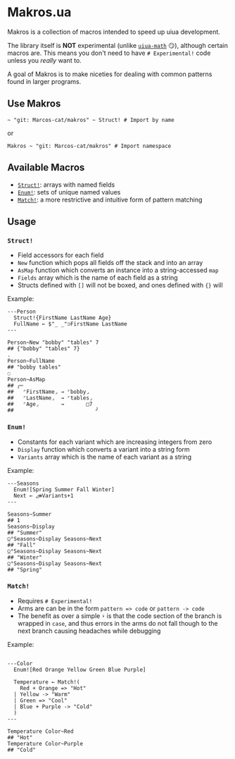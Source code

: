 # Makros.ua

Makros is a collection of macros intended to speed up uiua development.

The library itself is **NOT** experimental (unlike
[`uiua-math`](https://github.com/Omnikar/uiua-math) 😏), although certain macros
are. This means you don't need to have `# Experimental!` code unless you
*really* want to.

A goal of Makros is to make niceties for dealing with common patterns found in
larger programs.

## Use Makros

```uiua
~ "git: Marcos-cat/makros" ~ Struct! # Import by name
```

or

```uiua
Makros ~ "git: Marcos-cat/makros" # Import namespace
```

## Available Macros

- [`Struct!`](#struct): arrays with named fields
- [`Enum!`](#enum): sets of unique named values
- [`Match!`](#match): a more restrictive and intuitive form of pattern matching

## Usage

### `Struct!`

- Field accessors for each field
- `New` function which pops all fields off the stack and into an array
- `AsMap` function which converts an instance into a string-accessed `map`
- `Fields` array which is the name of each field as a string
- Structs defined with `[]` will not be boxed, and ones defined with `{}` will

Example:

```uiua
---Person
  Struct!{FirstName LastName Age}
  FullName ← $"_ _"⊃FirstName LastName
---

Person~New "bobby" "tables" 7
## {"bobby" "tables" 7}
.
Person~FullName
## "bobby tables"
◌
Person~AsMap
## ╭─
##   ⌜FirstName⌟ → ⌜bobby⌟
##   ⌜LastName⌟  → ⌜tables⌟
##   ⌜Age⌟       →       □7
##                          ╯
```

### `Enum!`

- Constants for each variant which are increasing integers from zero
- `Display` function which converts a variant into a string form
- `Variants` array which is the name of each variant as a string

Example:

```uiua
---Seasons
  Enum![Spring Summer Fall Winter]
  Next ← ◿⧻Variants+1
---

Seasons~Summer
## 1
Seasons~Display
## "Summer"
⍜°Seasons~Display Seasons~Next
## "Fall"
⍜°Seasons~Display Seasons~Next
## "Winter"
⍜°Seasons~Display Seasons~Next
## "Spring"
```

### `Match!`

- Requires `# Experimental!`
- Arms are can be in the form `pattern => code` or `pattern -> code`
- The benefit as over a simple `⍣` is that the code section of the branch is
  wrapped in `case`, and thus errors in the arms do not fall though to the next
  branch causing headaches while debugging

Example:

```uiua

---Color
  Enum![Red Orange Yellow Green Blue Purple]

  Temperature ← Match!(
    Red + Orange => "Hot"
  | Yellow -> "Warm"
  | Green => "Cool"
  | Blue + Purple -> "Cold"
  )
---

Temperature Color~Red
## "Hot"
Temperature Color~Purple
## "Cold"
```
